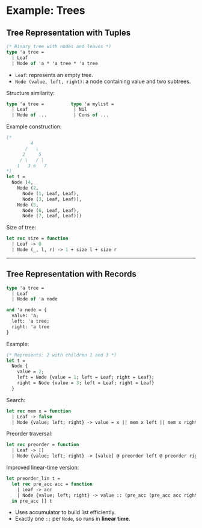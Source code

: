 # Example: Trees

## Tree Representation with Tuples

```ocaml
(* Binary tree with nodes and leaves *)
type 'a tree =
  | Leaf
  | Node of 'a * 'a tree * 'a tree
```

- `Leaf`: represents an empty tree.
- `Node (value, left, right)`: a node containing value and two subtrees.

Structure similarity:

```ocaml
type 'a tree =          type 'a mylist =
  | Leaf                 | Nil
  | Node of ...          | Cons of ...
```

Example construction:

```ocaml
(*
         4
       /   \
      2     5
     / \   / \
    1   3 6   7
*)
let t =
  Node (4,
    Node (2,
      Node (1, Leaf, Leaf),
      Node (3, Leaf, Leaf)),
    Node (5,
      Node (6, Leaf, Leaf),
      Node (7, Leaf, Leaf)))
```

Size of tree:

```ocaml
let rec size = function
  | Leaf -> 0
  | Node (_, l, r) -> 1 + size l + size r
```

---

## Tree Representation with Records

```ocaml
type 'a tree =
  | Leaf
  | Node of 'a node

and 'a node = {
  value: 'a;
  left: 'a tree;
  right: 'a tree
}
```

Example:

```ocaml
(* Represents: 2 with children 1 and 3 *)
let t =
  Node {
    value = 2;
    left = Node {value = 1; left = Leaf; right = Leaf};
    right = Node {value = 3; left = Leaf; right = Leaf}
  }
```

Search:

```ocaml
let rec mem x = function
  | Leaf -> false
  | Node {value; left; right} -> value = x || mem x left || mem x right
```

Preorder traversal:

```ocaml
let rec preorder = function
  | Leaf -> []
  | Node {value; left; right} -> [value] @ preorder left @ preorder right
```

Improved linear-time version:

```ocaml
let preorder_lin t =
  let rec pre_acc acc = function
    | Leaf -> acc
    | Node {value; left; right} -> value :: (pre_acc (pre_acc acc right) left)
  in pre_acc [] t
```

- Uses accumulator to build list efficiently.
- Exactly one `::` per `Node`, so runs in **linear time**.